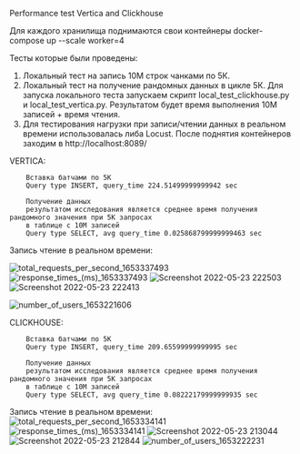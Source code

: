 Performance test Vertica and Clickhouse

Для каждого хранилища поднимаются свои контейнеры
     docker-compose up --scale worker=4

Тесты которые были проведены:
1) Локальный тест на запись 10M строк чанками по 5К.
2) Локальный тест на получение рандомных данных в цикле 5К.
        Для запуска локального теста запускаем скрипт local_test_clickhouse.py и local_test_vertica.py.
        Результатом будет время выполнения 10М записей + время чтения.
4) Для тестирования нагрузки при записи/чтении данных в реальном времени использовалась либа Locust.
    После поднятия контейнеров заходим в http://localhost:8089/


VERTICA:

        Вставка батчами по 5К
        Query type INSERT, query_time 224.51499999999942 sec

        Получение данных
        результатом исследования является среднее время получения рандомного значения при 5К запросах
        в таблице с 10M записей
        Query type SELECT, avg query_time 0.025868799999999463 sec
        
   Запись чтение в реальном времени:
            
![total_requests_per_second_1653337493](https://user-images.githubusercontent.com/62523428/169901046-9cef31c9-0b14-4f39-a499-c4e140492351.png)
![response_times_(ms)_1653337493](https://user-images.githubusercontent.com/62523428/169901062-b156c9a4-e987-4617-8adf-6706b1a941ad.png)
![Screenshot 2022-05-23 222503](https://user-images.githubusercontent.com/62523428/169901084-836de461-d622-43cd-891e-c7094ca3c968.png)
![Screenshot 2022-05-23 222413](https://user-images.githubusercontent.com/62523428/169901101-f2838201-57be-4c85-9b36-2f03d0bd79e9.png)

![number_of_users_1653221606](https://user-images.githubusercontent.com/62523428/169695821-010a8e55-d706-4c61-9e57-f12b646ea7f6.png)



CLICKHOUSE:

        Вставка батчами по 5К
        Query type INSERT, query_time 209.65599999999995 sec

        Получение данных
        результатом исследования является среднее время получения рандомного значения при 5К запросах
        в таблице с 10M записей
        Query type SELECT, avg query_time 0.08222179999999935 sec
 
  Запись чтение в реальном времени:
![total_requests_per_second_1653334141](https://user-images.githubusercontent.com/62523428/169901279-ff801ac3-650b-4e6b-9e81-1a02f9da5c4d.png)
![response_times_(ms)_1653334141](https://user-images.githubusercontent.com/62523428/169901292-33802e6e-b1c7-49b8-9d63-ca0842c069e4.png)
![Screenshot 2022-05-23 213044](https://user-images.githubusercontent.com/62523428/169901320-b6a9413d-11c1-49c4-af59-5cfcab2f1b5d.png)
![Screenshot 2022-05-23 212844](https://user-images.githubusercontent.com/62523428/169901347-0c5e835d-43aa-408f-9776-fb0dbc2fe0fc.png)
![number_of_users_1653222231](https://user-images.githubusercontent.com/62523428/169696195-42ec1c9c-24b1-4b14-96bd-04cf752ad232.png)


